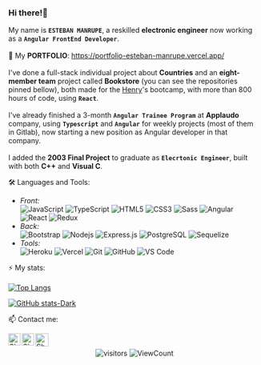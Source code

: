 ### Hi there!👋 

My name is **`ESTEBAN MANRUPE`**, a reskilled **electronic engineer** now working as a **`Angular FrontEnd Developer`**.
<br><br>
🧰 My <b>PORTFOLIO</b>: https://portfolio-esteban-manrupe.vercel.app/
<br><br>
I've done a full-stack individual project about **Countries** and an **eight-member team** project called **Bookstore** (you can see the repositories pinned bellow), both made for the <a href="https://www.soyhenry.com/">Henry</a>'s bootcamp, with more than 800 hours of code, using **`React`**.  
<br>
I've already finished a 3-month **`Angular Trainee Program`** at **Applaudo** company, using **`Typescript`** and **`Angular`** for weekly projects (most of them in Gitlab), now starting a new position as Angular developer in that company.
<br><br>
I added the **2003 Final Project** to graduate as **`Elecrtonic Engineer`**, built with both **C++** and **Visual C**.
<br>

🛠️ Languages and Tools:

* *Front:*<br>
![JavaScript](https://img.shields.io/badge/-JavaScript-black?style=flat&logo=javascript)
![TypeScript](https://img.shields.io/badge/-TypeScript-black?style=flat&logo=typescript)
![HTML5](https://img.shields.io/badge/-HTML5-E34F26?style=flat&logo=html5&logoColor=white)
![CSS3](https://img.shields.io/badge/-CSS3-1572B6?style=flat&logo=css3)
![Sass](https://img.shields.io/badge/-Sass-%23CC6699?style=flat-square&logo=sass&logoColor=ffffff)
![Angular](https://img.shields.io/badge/-Angular-red?style=flat&logo=angular)
![React](https://img.shields.io/badge/-React-black?style=flat&logo=react)
![Redux](https://img.shields.io/badge/-Redux-gray?style=flat-square&logo=Redux)
* *Back:*<br>
![Bootstrap](https://img.shields.io/badge/-Bootstrap-563D7C?style=flat&logo=bootstrap)
![Nodejs](https://img.shields.io/badge/-Nodejs-green?style=flat&logo=Node.js)
![Express.js](https://img.shields.io/badge/-Express-gray?style=flat-square&logo=expressjs)
![PostgreSQL](https://img.shields.io/badge/-PostgreSQL-gray?style=flat-square&logo=postgresql)
![Sequelize](https://img.shields.io/badge/-Sequelize-gray?style=flat-square&logo=sequelize)
* *Tools:*<br>
![Heroku](https://img.shields.io/badge/-Heroku-430098?style=flat-square&logo=heroku&logoColor=ffffff)
![Vercel](https://img.shields.io/badge/-Vercel-black?style=flat-square&logo=vercel)
![Git](https://img.shields.io/badge/-Git-black?style=flat&logo=git)
![GitHub](https://img.shields.io/badge/-GitHub-181717?style=flat&logo=github)
![VS Code](http://img.shields.io/badge/-VS%20Code-007ACC?style=flat-square&logo=visual-studio-code&logoColor=ffffff)

⚡ My stats:
<br><br>
[![Top Langs](https://github-readme-stats.vercel.app/api/top-langs/?username=peurman&langs_count=8&theme=dracula&layout=compact)](https://github.com/anuraghazra/github-readme-stats)

[![GitHub stats-Dark](https://github-readme-stats.vercel.app/api?username=peurman&theme=dracula&hide=issues&count_private=true&show_icons=true&hide_title=true)](https://github.com/anuraghazra/github-readme-stats#gh-dark-mode-only)

📫 Contact me:
<br>

  <a href="https://www.linkedin.com/in/estebanmanrupe/">
    <img align="left" alt="Shubhamdeep Jha | Linkedin" width="24px" src="https://github.com/TheDudeThatCode/TheDudeThatCode/blob/master/Assets/Linkedin.svg" />
  </a>
  <a href="https://www.instagram.com/peurman77/">
    <img align="left" alt="Shubhamdeep Jha | Instagram" width="24px" src="https://github.com/TheDudeThatCode/TheDudeThatCode/blob/master/Assets/Instagram.svg" />
  </a>
  <a href="mailto:peurman77@gmail.com">
    <img align="left" alt="Shubhamdeep Jha | Gmail" width="26px" src="https://github.com/TheDudeThatCode/TheDudeThatCode/blob/master/Assets/Gmail.svg" />
  </a>
<br>
<!-- [![Linkedin](https://img.shields.io/badge/-LinkedIn-blue?style=flat&logo=Linkedin&logoColor=white)](https://www.linkedin.com/in/estebanmanrupe/)
[![Gmail](https://img.shields.io/badge/-Gmail-c14438?style=flat&logo=Gmail&logoColor=white)](mailto:peurman77@gmail.com)
[![Outlook](https://img.shields.io/badge/-Outlook-0078D4?style=flat&logo=Microsoft-Outlook&logoColor=white)](mailto:esteban_manrupe@hotmail.com)
[![Instagram](https://img.shields.io/badge/-Instagram-bc2a8d?style=flat&labelColor=bc2a8d&logo=instagram&logoColor=white)](https://www.instagram.com/peurman77/)
[![Github](https://img.shields.io/badge/-Github-000?style=flat&logo=Github&logoColor=white)](https://github.com/peurman) -->
<p align="center" width=fit-content >
<!--   <img alt="HitCount" src="http://hits.dwyl.com/peurman/peurman.svg" /> -->
  <img alt="visitors"   src="https://visitor-badge.glitch.me/badge?page_id=peurman.peurman" />
  <img alt="ViewCount"  src="https://views.whatilearened.today/views/github/peurman/peurman.svg" />
</p>
<!--
**peurman/peurman** is a ✨ _special_ ✨ repository because its `README.md` (this file) appears on your GitHub profile.
Here are some ideas to get you started:
- 🔭 I’m currently working on ...
- 🌱 I’m currently learning ...
- 👯 I’m looking to collaborate on ...
- 🤔 I’m looking for help with ...
- 💬 Ask me about ...
- 📫 How to reach me: ...
- 😄 Pronouns: ...
- ⚡ Fun fact: ...
-->

